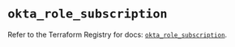# `okta_role_subscription`

Refer to the Terraform Registry for docs: [`okta_role_subscription`](https://registry.terraform.io/providers/okta/okta/4.16.0/docs/resources/role_subscription).
